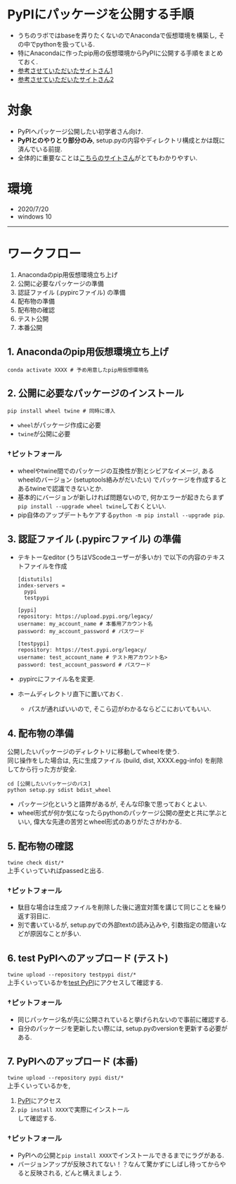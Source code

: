 # PyPIにパッケージを公開する手順
* うちのラボではbaseを弄りたくないのでAnacondaで仮想環境を構築し, その中でpythonを扱っている.  
* 特にAnacondaに作ったpip用の仮想環境からPyPIに公開する手順をまとめておく.  
* [参考させていただいたサイトさん1](https://qiita.com/shinichi-takii/items/e90dcf7550ef13b047b5)  
* [参考させていただいたサイトさん2](https://deepblue-ts.co.jp/python/pypi-oss-package/)  

# 対象
* PyPIへパッケージ公開したい初学者さん向け.  
* **PyPIとのやりとり部分のみ**, setup.pyの内容やディレクトリ構成とかは既に済んでいる前提.  
* 全体的に重要なことは[こちらのサイトさん](https://qiita.com/Ultra-grand-child/items/7717f823df5a30c27077)がとてもわかりやすい.  

# 環境
* 2020/7/20  
* windows 10  

***
# ワークフロー
1. Anacondaのpip用仮想環境立ち上げ  
2. 公開に必要なパッケージの準備  
3. 認証ファイル (.pypircファイル) の準備  
4. 配布物の準備  
5. 配布物の確認  
6. テスト公開  
7. 本番公開  

## 1. Anacondaのpip用仮想環境立ち上げ
`conda activate XXXX # 予め用意したpip用仮想環境名`  

## 2. 公開に必要なパッケージのインストール
`pip install wheel twine # 同時に導入`  
* `wheel`がパッケージ作成に必要  
* `twine`が公開に必要  

### †ピットフォール
* wheelやtwine間でのパッケージの互換性が割とシビアなイメージ, あるwheelのバージョン (setuptools絡みがだいたい) でパッケージを作成するとあるtwineで認識できないとか.  
* 基本的にバージョンが新しければ問題ないので, 何かエラーが起きたらまず`pip install --upgrade wheel twine`しておくといい.  
* pip自体のアップデートもケアする`python -m pip install --upgrade pip`.  

## 3. 認証ファイル (.pypircファイル) の準備
* テキトーなeditor (うちはVScodeユーザーが多いか) で以下の内容のテキストファイルを作成  
    
    ```
    [distutils]  
    index-servers =  
      pypi  
      testpypi  
    
    [pypi]  
    repository: https://upload.pypi.org/legacy/  
    username: my_account_name # 本番用アカウント名  
    password: my_account_password # パスワード  
    
    [testpypi]  
    repository: https://test.pypi.org/legacy/  
    username: test_account_name # テスト用アカウント名>  
    password: test_account_password # パスワード  
    ```
    
* .pypircにファイル名を変更.  
* ホームディレクトリ直下に置いておく.  
    * パスが通ればいいので, そこら辺がわかるならどこにおいてもいい.  

## 4. 配布物の準備  
公開したいパッケージのディレクトリに移動してwheelを使う.  
同じ操作をした場合は, 先に生成ファイル (build, dist, XXXX.egg-info) を削除してから行った方が安全.  
    
    cd [公開したいパッケージのパス]
    python setup.py sdist bdist_wheel  
        
* パッケージ化というと語弊があるが, そんな印象で思っておくとよい.  
* wheel形式が何か気になったらpythonのパッケージ公開の歴史と共に学ぶといい, 偉大な先達の苦労とwheel形式のありがたさがわかる.  

## 5. 配布物の確認  
`twine check dist/*`  
上手くいっていればpassedと出る.  

### †ピットフォール
* 駄目な場合は生成ファイルを削除した後に適宜対策を講じて同じことを繰り返す羽目に.  
* 別で書いているが, setup.pyでの外部textの読み込みや, 引数指定の間違いなどが原因なことが多い.  

## 6. test PyPIへのアップロード (テスト)  
`twine upload --repository testpypi dist/*`  
上手くいっているかを[test PyPI](https://test.pypi.org/)にアクセスして確認する.  

### †ピットフォール
* 同じパッケージ名が先に公開されていると挙げられないので事前に確認する.  
* 自分のパッケージを更新したい際には, setup.pyのversionを更新する必要がある.  

## 7. PyPIへのアップロード (本番)  
`twine upload --repository pypi dist/*`  
上手くいっているかを,  
1. [PyPI](https://pypi.org/)にアクセス  
1. `pip install XXXX`で実際にインストール  
して確認する.  

### †ピットフォール
* PyPIへの公開と`pip install XXXX`でインストールできるまでにラグがある.  
* バージョンアップが反映されてない！？なんて驚かずにしばし待ってからやると反映される, どんと構えましょう.  
